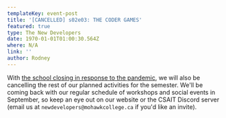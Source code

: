 ```yaml
---
templateKey: event-post
title: '[CANCELLED] s02e03: THE CODER GAMES'
featured: true
type: The New Developers
date: 1970-01-01T01:00:30.564Z
where: N/A
link: ''
author: Rodney
---
```

With [the school closing in response to the pandemic](https://www.mohawkcollege.ca/covid-19-coronavirus/update-on-covid-19-coronavirus), we will also be cancelling the rest of our planned activities for the semester. We'll be coming back with our regular schedule of workshops and social events in September, so keep an eye out on our website or the CSAIT Discord server (email us at `newdevelopers@mohawkcollege.ca` if you'd like an invite).
